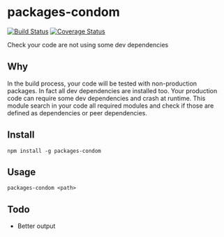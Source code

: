 # packages-condom
[![Build Status](https://travis-ci.org/allevo/packages-condom.svg?branch=master)](https://travis-ci.org/allevo/packages-condom)
[![Coverage Status](https://coveralls.io/repos/github/allevo/packages-condom/badge.svg?branch=master)](https://coveralls.io/github/allevo/packages-condom?branch=master)

Check your code are not using some dev dependencies

## Why

In the build process, your code will be tested with non-production packages. In fact all dev dependencies are installed too.
Your production code can require some dev dependencies and crash at runtime.
This module search in your code all required modules and check if those are defined as dependencies or peer dependencies.

## Install

```
npm install -g packages-condom
```

## Usage

```
packages-condom <path>
```

## Todo

 - Better output
